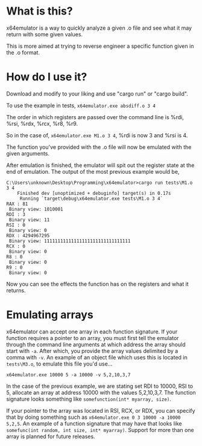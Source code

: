 # What is this?

x64emulator is a way to quickly analyze a given .o file and see what it may return with some given values.

This is more aimed at trying to reverse engineer a specific function given in the .o format.

# How do I use it?

Download and modify to your liking and use "cargo run" or "cargo build".

To use the example in tests,
``x64emulator.exe absdiff.o 3 4``

The order in which registers are passed over the command line is %rdi, %rsi, %rdx, %rcx, %r8, %r9.

So in the case of, ``x64emulator.exe M1.o 3 4``, %rdi is now 3 and %rsi is 4.

The function you've provided with the .o file will now be emulated with the given arguments.

After emulation is finished, the emulator will spit out the register state at the end of emulation.
The output of the most previous example would be,

```
C:\Users\unknown\Desktop\Programming\x64emulator>cargo run tests\M1.o 3 4      
    Finished dev [unoptimized + debuginfo] target(s) in 0.17s
     Running `target\debug\x64emulator.exe tests\M1.o 3 4`   
RAX : 81
 Binary view: 1010001
RDI : 3
 Binary view: 11
RSI : 0
 Binary view: 0
RDX : 4294967295
 Binary view: 11111111111111111111111111111111
RCX : 0
 Binary view: 0
R8 : 0
 Binary view: 0
R9 : 0
 Binary view: 0
```

Now you can see the effects the function has on the registers and what it returns.

# Emulating arrays

x64emulator can accept one array in each function signature. If your function requires a pointer to an array, you must first tell the emulator through the command line arguments at which address the array should start with `-a`. After which, you provide the array values delimited by a comma with `-v`. An example of an object file which uses this is located in `tests\M3.o`, to emulate this file you'd use...

`x64emulator.exe 10000 5 -a 10000 -v 5,2,10,3,7`

In the case of the previous example, we are stating set RDI to 10000, RSI to 5, allocate an array at address 10000 with the values 5,2,10,3,7. The function signature looks something like `somefunction(int* myarray, size)`.

If your pointer to the array was located in RSI, RCX, or RDX, you can specify that by doing something such as `x64emulator.exe 0 3 10000 -a 10000 5,2,5`.
An example of a function signature that may have that looks like `somefunc(int random, int size, int* myarray)`. Support for more than one array is planned for future releases.
